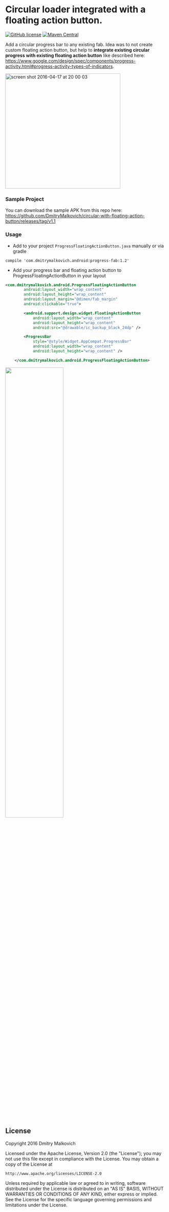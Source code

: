# Circular loader integrated with a floating action button.

[![GitHub license](https://img.shields.io/crates/l/rustc-serialize.svg)](https://github.com/DmitryMalkovich/circular-with-floating-action-button/blob/master/LICENSE.md) [![Maven Central](https://img.shields.io/maven-central/v/org.apache.maven/apache-maven.svg)](https://bintray.com/dmitrymalkovich/maven/progress-fab)

Add a circular progress bar to any existing fab. Idea was to not create custom floating action button, but help to **integrate existing circular progress with existing floating action button** like described here: https://www.google.com/design/spec/components/progress-activity.html#progress-activity-types-of-indicators.

<img width="359" alt="screen shot 2016-04-17 at 20 00 03" src="https://cloud.githubusercontent.com/assets/2931932/14588785/b15cb84a-04da-11e6-9771-b0e54b6a6201.png"/>

### Sample Project

You can download the sample APK from this repo here: https://github.com/DmitryMalkovich/circular-with-floating-action-button/releases/tag/v1.1

### Usage

- Add to your project `ProgressFloatingActionButton.java` manually or via gradle
```
compile 'com.dmitrymalkovich.android:progress-fab:1.2'
```
- Add your progress bar and floating action button to ProgressFloatingActionButton in your layout

```xml
<com.dmitrymalkovich.android.ProgressFloatingActionButton
        android:layout_width="wrap_content"
        android:layout_height="wrap_content"
        android:layout_margin="@dimen/fab_margin"
        android:clickable="true">

        <android.support.design.widget.FloatingActionButton
            android:layout_width="wrap_content"
            android:layout_height="wrap_content"
            android:src="@drawable/ic_backup_black_24dp" />

        <ProgressBar
            style="@style/Widget.AppCompat.ProgressBar"
            android:layout_width="wrap_content"
            android:layout_height="wrap_content" />

    </com.dmitrymalkovich.android.ProgressFloatingActionButton>
```

<img width="60%" src="https://cloud.githubusercontent.com/assets/2931932/14582337/84424940-040a-11e6-9236-d362606055bb.png" />

## License

Copyright 2016 Dmitry Malkovich

Licensed under the Apache License, Version 2.0 (the "License");
you may not use this file except in compliance with the License.
You may obtain a copy of the License at

    http://www.apache.org/licenses/LICENSE-2.0

Unless required by applicable law or agreed to in writing, software
distributed under the License is distributed on an "AS IS" BASIS,
WITHOUT WARRANTIES OR CONDITIONS OF ANY KIND, either express or implied.
See the License for the specific language governing permissions and
limitations under the License.
